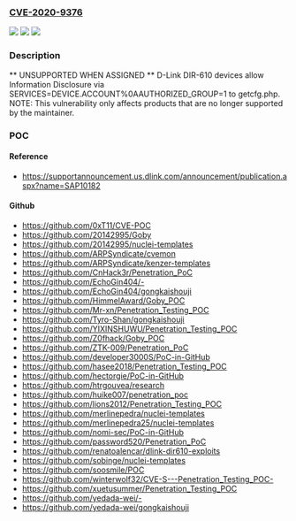 ### [CVE-2020-9376](https://cve.mitre.org/cgi-bin/cvename.cgi?name=CVE-2020-9376)
![](https://img.shields.io/static/v1?label=Product&message=n%2Fa&color=blue)
![](https://img.shields.io/static/v1?label=Version&message=n%2Fa&color=blue)
![](https://img.shields.io/static/v1?label=Vulnerability&message=n%2Fa&color=brighgreen)

### Description

** UNSUPPORTED WHEN ASSIGNED ** D-Link DIR-610 devices allow Information Disclosure via SERVICES=DEVICE.ACCOUNT%0AAUTHORIZED_GROUP=1 to getcfg.php. NOTE: This vulnerability only affects products that are no longer supported by the maintainer.

### POC

#### Reference
- https://supportannouncement.us.dlink.com/announcement/publication.aspx?name=SAP10182

#### Github
- https://github.com/0xT11/CVE-POC
- https://github.com/20142995/Goby
- https://github.com/20142995/nuclei-templates
- https://github.com/ARPSyndicate/cvemon
- https://github.com/ARPSyndicate/kenzer-templates
- https://github.com/CnHack3r/Penetration_PoC
- https://github.com/EchoGin404/-
- https://github.com/EchoGin404/gongkaishouji
- https://github.com/HimmelAward/Goby_POC
- https://github.com/Mr-xn/Penetration_Testing_POC
- https://github.com/Tyro-Shan/gongkaishouji
- https://github.com/YIXINSHUWU/Penetration_Testing_POC
- https://github.com/Z0fhack/Goby_POC
- https://github.com/ZTK-009/Penetration_PoC
- https://github.com/developer3000S/PoC-in-GitHub
- https://github.com/hasee2018/Penetration_Testing_POC
- https://github.com/hectorgie/PoC-in-GitHub
- https://github.com/htrgouvea/research
- https://github.com/huike007/penetration_poc
- https://github.com/lions2012/Penetration_Testing_POC
- https://github.com/merlinepedra/nuclei-templates
- https://github.com/merlinepedra25/nuclei-templates
- https://github.com/nomi-sec/PoC-in-GitHub
- https://github.com/password520/Penetration_PoC
- https://github.com/renatoalencar/dlink-dir610-exploits
- https://github.com/sobinge/nuclei-templates
- https://github.com/soosmile/POC
- https://github.com/winterwolf32/CVE-S---Penetration_Testing_POC-
- https://github.com/xuetusummer/Penetration_Testing_POC
- https://github.com/yedada-wei/-
- https://github.com/yedada-wei/gongkaishouji

